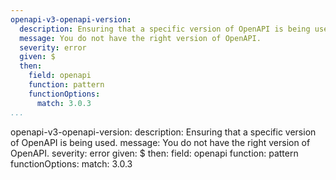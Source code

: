 ```yaml
---
openapi-v3-openapi-version:
  description: Ensuring that a specific version of OpenAPI is being used.
  message: You do not have the right version of OpenAPI.
  severity: error
  given: $
  then:
    field: openapi
    function: pattern
    functionOptions:
      match: 3.0.3
...
```

openapi-v3-openapi-version:
  description: Ensuring that a specific version of OpenAPI is being used.
  message: You do not have the right version of OpenAPI.
  severity: error
  given: $
  then:
    field: openapi
    function: pattern
    functionOptions:
      match: 3.0.3
